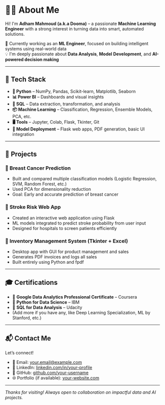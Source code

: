 # 👨‍💻 About Me

Hi! I'm **Adham Mahmoud (a.k.a Dooma)** – a passionate **Machine Learning Engineer** with a strong interest in turning data into smart, automated solutions.  

🎯 Currently working as an **ML Engineer**, focused on building intelligent systems using real-world data  
💡 I'm deeply passionate about **Data Analysis**, **Model Development**, and **AI-powered decision making**

---

## 🧰 Tech Stack

- **🐍 Python** – NumPy, Pandas, Scikit-learn, Matplotlib, Seaborn  
- **📊 Power BI** – Dashboards and visual insights  
- **🧠 SQL** – Data extraction, transformation, and analysis  
- **📦 Machine Learning** – Classification, Regression, Ensemble Models, PCA, etc.  
- **🖥️ Tools** – Jupyter, Colab, Flask, Tkinter, Git  
- **📁 Model Deployment** – Flask web apps, PDF generation, basic UI integration

---

## 📂 Projects

### 🔹 Breast Cancer Prediction
- Built and compared multiple classification models (Logistic Regression, SVM, Random Forest, etc.)
- Used PCA for dimensionality reduction
- Goal: Early and accurate prediction of breast cancer

### 🔹 Stroke Risk Web App
- Created an interactive web application using Flask
- ML models integrated to predict stroke probability from user input
- Designed for hospitals to screen patients efficiently

### 🔹 Inventory Management System (Tkinter + Excel)
- Desktop app with GUI for product management and sales
- Generates PDF invoices and logs all sales
- Built entirely using Python and fpdf

---

## 🎓 Certifications

- 📜 **Google Data Analytics Professional Certificate** – Coursera  
- 📜 **Python for Data Science** – IBM  
- 📜 **SQL for Data Analysis** – Udacity  
- (Add more if you have any, like Deep Learning Specialization, ML by Stanford, etc.)

---

## 📬 Contact Me

Let’s connect!

- 📧 Email: your.email@example.com  
- 💼 LinkedIn: [linkedin.com/in/your-profile](https://linkedin.com/in/your-profile)  
- 🐙 GitHub: [github.com/your-username](https://github.com/your-username)  
- 🌐 Portfolio (if available): [your-website.com](https://your-website.com)

---

_Thanks for visiting! Always open to collaboration on impactful data and AI projects._
